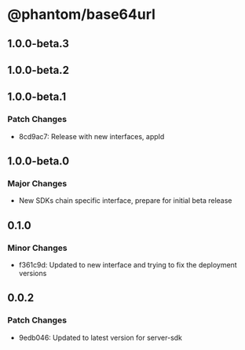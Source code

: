 # @phantom/base64url

## 1.0.0-beta.3

## 1.0.0-beta.2

## 1.0.0-beta.1

### Patch Changes

- 8cd9ac7: Release with new interfaces, appId

## 1.0.0-beta.0

### Major Changes

- New SDKs chain specific interface, prepare for initial beta release

## 0.1.0

### Minor Changes

- f361c9d: Updated to new interface and trying to fix the deployment versions

## 0.0.2

### Patch Changes

- 9edb046: Updated to latest version for server-sdk
